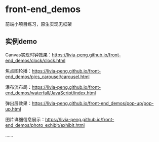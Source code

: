 # front-end_demos
前端小项目练习，原生实现无框架




## 实例demo

Canvas实现时钟效果：https://livia-peng.github.io/front-end_demos/clock/clock.html

焦点图轮播：https://livia-peng.github.io/front-end_demos/pics_carousel/carousel.html

瀑布流布局：https://livia-peng.github.io/front-end_demos/waterfall/JavaScript/index.html

弹出层效果：https://livia-peng.github.io/front-end_demos/pop-up/pop-up.html

图片详细信息展示：https://livia-peng.github.io/front-end_demos/photo_exhibit/exhibit.html

......
